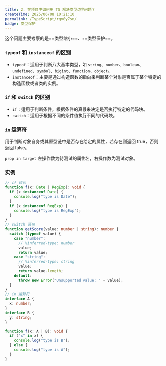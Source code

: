 ```yaml
---
title: 2. 在项目中如何用 TS 解决类型边界问题？
createTime: 2025/06/08 10:21:10
permalink: /TypeScript/rqv0y7sn/
badge: 类型保护
---
```


这个问题主要考察的是==类型缩小==、==类型保护==。

### `typeof` 和 `instanceof` 的区别

- `typeof`：适用于判断八大基本类型，如 `string`、`number`、`boolean`、`undefined`、`symbol`、`bigint`、`function`、`object`。
- `instanceof`：主要是通过构造函数的指向来判断某个对象是否属于某个特定的构造函数或者类的实例。

### `if` 和 `switch` 的区别

- `if`：适用于判断条件，根据条件的真假来决定是否执行特定的代码块。
- `switch`：适用于根据不同的条件值执行不同的代码块。

### `in` 运算符

用于判断对象自身或其原型链中是否存在给定的属性，若存在则返回 true，否则返回 false。

`prop in target` 左操作数为待测试的属性名，右操作数为测试对象。

### 实例

```ts
// if 语句
function f(x: Date | RegExp): void {
  if (x instanceof Date) {
    console.log("type is Date");
  }
  if (x instanceof RegExp) {
    console.log("type is RegExp");
  }
}
// switch 语句
function getScore(value: number | string): number {
  switch (typeof value) {
    case "number":
      // %inferred-type: number
      value;
      return value;
    case "string":
      // %inferred-type: string
      value;
      return value.length;
    default:
      throw new Error("Unsupported value: " + value);
  }
}
// in 运算符
interface A {
  x: number;
}
interface B {
  y: string;
}

function f(x: A | B): void {
  if ("x" in x) {
    console.log("type is B");
  } else {
    console.log("type is A");
  }
}
```
